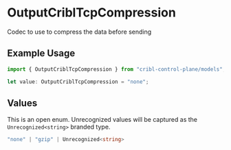 # OutputCriblTcpCompression

Codec to use to compress the data before sending

## Example Usage

```typescript
import { OutputCriblTcpCompression } from "cribl-control-plane/models";

let value: OutputCriblTcpCompression = "none";
```

## Values

This is an open enum. Unrecognized values will be captured as the `Unrecognized<string>` branded type.

```typescript
"none" | "gzip" | Unrecognized<string>
```